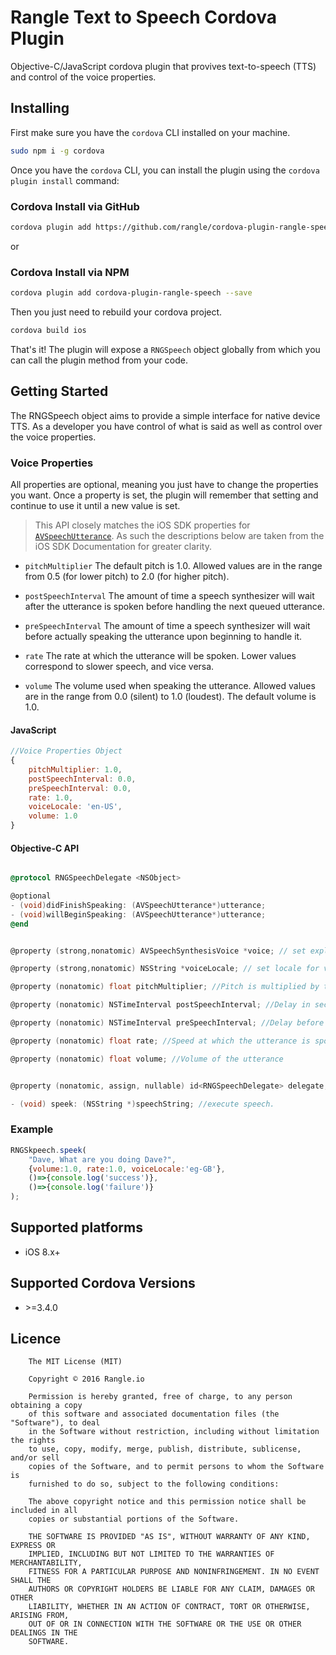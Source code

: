 
# Rangle Text to Speech Cordova Plugin

Objective-C/JavaScript cordova plugin that provives text-to-speech (TTS) and control of the voice properties.

## Installing

First make sure you have the `cordova` CLI installed on your machine.

```bash
sudo npm i -g cordova
```

Once you have the `cordova` CLI, you can install the plugin using the `cordova plugin install` command:

### Cordova Install via GitHub
```bash
cordova plugin add https://github.com/rangle/cordova-plugin-rangle-speech --save
```
or
### Cordova Install via NPM
```bash
cordova plugin add cordova-plugin-rangle-speech --save
```

Then you just need to rebuild your cordova project.

```bash
cordova build ios
```

That's it! The plugin will expose a `RNGSpeech` object globally from which you can call the plugin method from your code.


## Getting Started

The RNGSpeech object aims to provide a simple interface for native device TTS. 
As a developer you have control of what is said as well as control over the voice properties.

### Voice Properties

All properties are optional, meaning you just have to change the properties you want.
Once a property is set, the plugin will remember that setting and continue to use it until a new value is set.

> This API closely matches the iOS SDK properties for [`AVSpeechUtterance`](https://developer.apple.com/library/ios/documentation/AVFoundation/Reference/AVSpeechUtterance_Ref/index.html).
As such the descriptions below are taken from the iOS SDK Documentation for greater clarity.

* `pitchMultiplier`
The default pitch is 1.0. Allowed values are in the range from 0.5 (for lower pitch) to 2.0 (for higher pitch).

* `postSpeechInterval` 
The amount of time a speech synthesizer will wait after the utterance is spoken before handling the next queued utterance.

* `preSpeechInterval` 
The amount of time a speech synthesizer will wait before actually speaking the utterance upon beginning to handle it.

* `rate` 
The rate at which the utterance will be spoken.  Lower values correspond to slower speech, and vice versa.

* `volume` 
The volume used when speaking the utterance. Allowed values are in the range from 0.0 (silent) to 1.0 (loudest). The default volume is 1.0.

#### JavaScript
``` JavaScript
//Voice Properties Object
{
    pitchMultiplier: 1.0,
    postSpeechInterval: 0.0,
    preSpeechInterval: 0.0,
    rate: 1.0,
    voiceLocale: 'en-US',
    volume: 1.0
}

```

#### Objective-C API

```objective-c

@protocol RNGSpeechDelegate <NSObject>

@optional
- (void)didFinishSpeaking: (AVSpeechUtterance*)utterance;
- (void)willBeginSpeaking: (AVSpeechUtterance*)utterance;
@end

```


```objective-c

@property (strong,nonatomic) AVSpeechSynthesisVoice *voice; // set explicit voice object

@property (strong,nonatomic) NSString *voiceLocale; // set locale for voice only (note this will do nothing if voice is explictly set)

@property (nonatomic) float pitchMultiplier; //Pitch is multiplied by this number

@property (nonatomic) NSTimeInterval postSpeechInterval; //Delay in seconds after speech utterance and the next in queue.

@property (nonatomic) NSTimeInterval preSpeechInterval; //Delay before beginning a new speech utterance

@property (nonatomic) float rate; //Speed at which the utterance is spoken

@property (nonatomic) float volume; //Volume of the utterance


@property (nonatomic, assign, nullable) id<RNGSpeechDelegate> delegate; //Object that implements RNGSpeechDelegate

- (void) speek: (NSString *)speechString; //execute speech.

```

### Example
```JavaScript
RNGSkpeech.speek(
    "Dave, What are you doing Dave?",
    {volume:1.0, rate:1.0, voiceLocale:'eg-GB'},
    ()=>{console.log('success')},
    ()=>{console.log('failure')}
);
```
## Supported platforms
* iOS 8.x+

## Supported Cordova Versions
* &gt;=3.4.0


## Licence
```
    The MIT License (MIT)

    Copyright © 2016 Rangle.io

    Permission is hereby granted, free of charge, to any person obtaining a copy
    of this software and associated documentation files (the "Software"), to deal
    in the Software without restriction, including without limitation the rights
    to use, copy, modify, merge, publish, distribute, sublicense, and/or sell
    copies of the Software, and to permit persons to whom the Software is
    furnished to do so, subject to the following conditions:

    The above copyright notice and this permission notice shall be included in all
    copies or substantial portions of the Software.

    THE SOFTWARE IS PROVIDED "AS IS", WITHOUT WARRANTY OF ANY KIND, EXPRESS OR
    IMPLIED, INCLUDING BUT NOT LIMITED TO THE WARRANTIES OF MERCHANTABILITY,
    FITNESS FOR A PARTICULAR PURPOSE AND NONINFRINGEMENT. IN NO EVENT SHALL THE
    AUTHORS OR COPYRIGHT HOLDERS BE LIABLE FOR ANY CLAIM, DAMAGES OR OTHER
    LIABILITY, WHETHER IN AN ACTION OF CONTRACT, TORT OR OTHERWISE, ARISING FROM,
    OUT OF OR IN CONNECTION WITH THE SOFTWARE OR THE USE OR OTHER DEALINGS IN THE
    SOFTWARE.
```